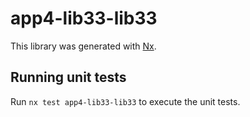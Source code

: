 # app4-lib33-lib33

This library was generated with [Nx](https://nx.dev).

## Running unit tests

Run `nx test app4-lib33-lib33` to execute the unit tests.
